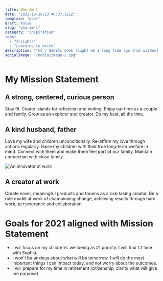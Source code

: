 ```yaml
---
title: Who Am I
date: "2021-10-18T23:46:37.121Z"
template: "post"
draft: false
slug: "who-am-i"
category: "Inspiration"
tags:
  - "Insights"
  - "Learning to write"
description: "The 7 Habits book taught me a long time ago that without having clarity of what matters it's hard to lead a meaningful life."
socialImage: "/media/image-2.jpg"
---
```


# My Mission Statement 

## A strong, centered, curious person 
Stay fit. Create islands for reflection and writing. Enjoy our time as a couple and family. Grow as an explorer and creator. Do my best, all the time. 

## A kind husband, father  
Love my wife and children unconditionally. Re-affirm my love through actions regularly. Raise my children with their true long-term welfare in mind. Connect with them and make them feel part of our family. Maintain connection with close family. 

![An innovator at work](/media/image-2.jpg)

## A creator at work  
Create novel, meaningful products and forums as a risk-taking creator. Be a role model at work of championing change, achieving results through hard work, perseverance and collaboration. 

# Goals for 2021 aligned with Mission Statement

- I will focus on my children's wellbeing as #1 priority. I will find 1:1 time with Sophia.
- I won't be anxious about what will be tomorrow. I will do the most important things I can impact today, and not worry about the outcomes.
- I will prepare for my time in retirement (citizenship, clarity what will give me purpose)
